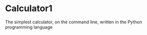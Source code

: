 # Calculator1
The simplest calculator, on the command line, written in the Python programming language
